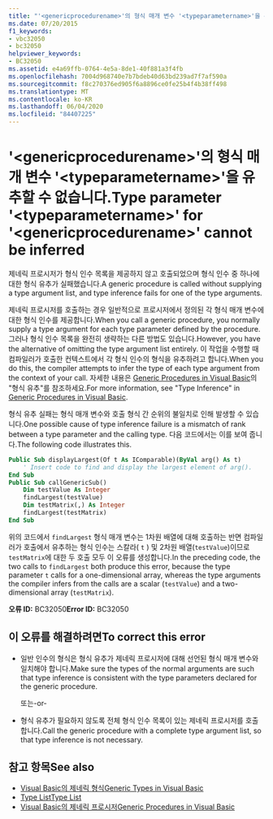 ```yaml
---
title: "'<genericprocedurename>'의 형식 매개 변수 '<typeparametername>'을 유추할 수 없습니다."
ms.date: 07/20/2015
f1_keywords:
- vbc32050
- bc32050
helpviewer_keywords:
- BC32050
ms.assetid: e4a69ffb-0764-4e5a-8de1-40f881a3f4fb
ms.openlocfilehash: 7004d968740e7b7bdeb40d63bd239ad7f7af590a
ms.sourcegitcommit: f8c270376ed905f6a8896ce0fe25b4f4b38ff498
ms.translationtype: MT
ms.contentlocale: ko-KR
ms.lasthandoff: 06/04/2020
ms.locfileid: "84407225"
---
```

# <a name="type-parameter-typeparametername-for-genericprocedurename-cannot-be-inferred"></a><span data-ttu-id="01883-102">'\<genericprocedurename>'의 형식 매개 변수 '\<typeparametername>'을 유추할 수 없습니다.</span><span class="sxs-lookup"><span data-stu-id="01883-102">Type parameter '\<typeparametername>' for '\<genericprocedurename>' cannot be inferred</span></span>
<span data-ttu-id="01883-103">제네릭 프로시저가 형식 인수 목록을 제공하지 않고 호출되었으며 형식 인수 중 하나에 대한 형식 유추가 실패했습니다.</span><span class="sxs-lookup"><span data-stu-id="01883-103">A generic procedure is called without supplying a type argument list, and type inference fails for one of the type arguments.</span></span>  
  
 <span data-ttu-id="01883-104">제네릭 프로시저를 호출하는 경우 일반적으로 프로시저에서 정의된 각 형식 매개 변수에 대한 형식 인수를 제공합니다.</span><span class="sxs-lookup"><span data-stu-id="01883-104">When you call a generic procedure, you normally supply a type argument for each type parameter defined by the procedure.</span></span> <span data-ttu-id="01883-105">그러나 형식 인수 목록을 완전히 생략하는 다른 방법도 있습니다.</span><span class="sxs-lookup"><span data-stu-id="01883-105">However, you have the alternative of omitting the type argument list entirely.</span></span> <span data-ttu-id="01883-106">이 작업을 수행할 때 컴파일러가 호출한 컨텍스트에서 각 형식 인수의 형식을 유추하려고 합니다.</span><span class="sxs-lookup"><span data-stu-id="01883-106">When you do this, the compiler attempts to infer the type of each type argument from the context of your call.</span></span> <span data-ttu-id="01883-107">자세한 내용은 [Generic Procedures in Visual Basic](../programming-guide/language-features/data-types/generic-procedures.md)의 "형식 유추"를 참조하세요.</span><span class="sxs-lookup"><span data-stu-id="01883-107">For more information, see "Type Inference" in [Generic Procedures in Visual Basic](../programming-guide/language-features/data-types/generic-procedures.md).</span></span>  
  
 <span data-ttu-id="01883-108">형식 유추 실패는 형식 매개 변수와 호출 형식 간 순위의 불일치로 인해 발생할 수 있습니다.</span><span class="sxs-lookup"><span data-stu-id="01883-108">One possible cause of type inference failure is a mismatch of rank between a type parameter and the calling type.</span></span> <span data-ttu-id="01883-109">다음 코드에서는 이를 보여 줍니다.</span><span class="sxs-lookup"><span data-stu-id="01883-109">The following code illustrates this.</span></span>  
  
```vb  
Public Sub displayLargest(Of t As IComparable)(ByVal arg() As t)  
    ' Insert code to find and display the largest element of arg().  
End Sub  
Public Sub callGenericSub()  
    Dim testValue As Integer  
    findLargest(testValue)  
    Dim testMatrix(,) As Integer  
    findLargest(testMatrix)  
End Sub  
```  
  
 <span data-ttu-id="01883-110">위의 코드에서 `findLargest` 형식 매개 변수는 1차원 배열에 대해 호출하는 반면 컴파일러가 호출에서 유추하는 형식 인수는 스칼라( `t` ) 및 2차원 배열(`testValue`)이므로`testMatrix`에 대한 두 호출 모두 이 오류를 생성합니다.</span><span class="sxs-lookup"><span data-stu-id="01883-110">In the preceding code, the two calls to `findLargest` both produce this error, because the type parameter `t` calls for a one-dimensional array, whereas the type arguments the compiler infers from the calls are a scalar (`testValue`) and a two-dimensional array (`testMatrix`).</span></span>  
  
 <span data-ttu-id="01883-111">**오류 ID:** BC32050</span><span class="sxs-lookup"><span data-stu-id="01883-111">**Error ID:** BC32050</span></span>  
  
## <a name="to-correct-this-error"></a><span data-ttu-id="01883-112">이 오류를 해결하려면</span><span class="sxs-lookup"><span data-stu-id="01883-112">To correct this error</span></span>  
  
- <span data-ttu-id="01883-113">일반 인수의 형식은 형식 유추가 제네릭 프로시저에 대해 선언된 형식 매개 변수와 일치해야 합니다.</span><span class="sxs-lookup"><span data-stu-id="01883-113">Make sure the types of the normal arguments are such that type inference is consistent with the type parameters declared for the generic procedure.</span></span>  
  
     <span data-ttu-id="01883-114">또는</span><span class="sxs-lookup"><span data-stu-id="01883-114">-or-</span></span>  
  
- <span data-ttu-id="01883-115">형식 유추가 필요하지 않도록 전체 형식 인수 목록이 있는 제네릭 프로시저를 호출합니다.</span><span class="sxs-lookup"><span data-stu-id="01883-115">Call the generic procedure with a complete type argument list, so that type inference is not necessary.</span></span>  
  
## <a name="see-also"></a><span data-ttu-id="01883-116">참고 항목</span><span class="sxs-lookup"><span data-stu-id="01883-116">See also</span></span>

- [<span data-ttu-id="01883-117">Visual Basic의 제네릭 형식</span><span class="sxs-lookup"><span data-stu-id="01883-117">Generic Types in Visual Basic</span></span>](../programming-guide/language-features/data-types/generic-types.md)
- [<span data-ttu-id="01883-118">Type List</span><span class="sxs-lookup"><span data-stu-id="01883-118">Type List</span></span>](../language-reference/statements/type-list.md)
- [<span data-ttu-id="01883-119">Visual Basic의 제네릭 프로시저</span><span class="sxs-lookup"><span data-stu-id="01883-119">Generic Procedures in Visual Basic</span></span>](../programming-guide/language-features/data-types/generic-procedures.md)

